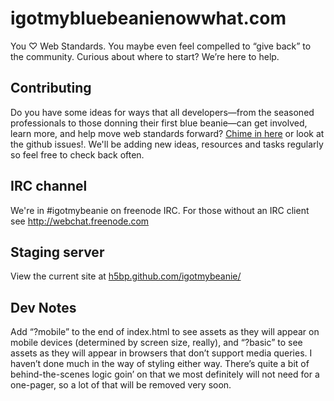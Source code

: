 # igotmybluebeanienowwhat.com

You ♡ Web Standards. You maybe even feel compelled to “give back” to the community. Curious about where to start? We’re here to help.

## Contributing

Do you have some ideas for ways that all developers—from the seasoned professionals to those donning their first blue beanie—can get involved, learn more, and help move web standards forward? [Chime in here](https://etherpad.mozilla.org/igotmybeanie) or look at the github issues!. We'll be adding new ideas, resources and tasks regularly so feel free to check back often.


## IRC channel

We're in #igotmybeanie on freenode IRC. For those without an IRC client see http://webchat.freenode.com

## Staging server

View the current site at [h5bp.github.com/igotmybeanie/](http://h5bp.github.com/igotmybeanie/)

## Dev Notes

Add “?mobile” to the end of index.html to see assets as they will appear on mobile devices (determined by screen size, really), and “?basic” to see assets as they will appear in browsers that don’t support media queries. I haven’t done much in the way of styling either way. There’s quite a bit of behind-the-scenes logic goin’ on that we most definitely will not need for a one-pager, so a lot of that will be removed very soon.
